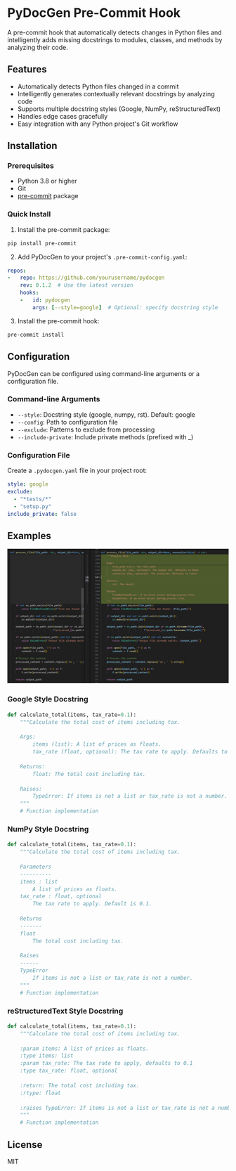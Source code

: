 # PyDocGen Pre-Commit Hook

A pre-commit hook that automatically detects changes in Python files and intelligently adds missing docstrings to modules, classes, and methods by analyzing their code.

## Features

- Automatically detects Python files changed in a commit
- Intelligently generates contextually relevant docstrings by analyzing code
- Supports multiple docstring styles (Google, NumPy, reStructuredText)
- Handles edge cases gracefully
- Easy integration with any Python project's Git workflow

## Installation

### Prerequisites

- Python 3.8 or higher
- Git
- [pre-commit](https://pre-commit.com/) package

### Quick Install

1. Install the pre-commit package:

```bash
pip install pre-commit
```

2. Add PyDocGen to your project's `.pre-commit-config.yaml`:

```yaml
repos:
-   repo: https://github.com/yourusername/pydocgen
    rev: 0.1.2  # Use the latest version
    hooks:
    -   id: pydocgen
        args: [--style=google]  # Optional: specify docstring style
```

3. Install the pre-commit hook:

```bash
pre-commit install
```

## Configuration

PyDocGen can be configured using command-line arguments or a configuration file.

### Command-line Arguments

- `--style`: Docstring style (google, numpy, rst). Default: google
- `--config`: Path to configuration file
- `--exclude`: Patterns to exclude from processing
- `--include-private`: Include private methods (prefixed with _)

### Configuration File

Create a `.pydocgen.yaml` file in your project root:

```yaml
style: google
exclude:
  - "*tests/*"
  - "setup.py"
include_private: false
```

## Examples

![Generating Python docstrings](assets/example1.png)

### Google Style Docstring

```python
def calculate_total(items, tax_rate=0.1):
    """Calculate the total cost of items including tax.
    
    Args:
        items (list): A list of prices as floats.
        tax_rate (float, optional): The tax rate to apply. Defaults to 0.1.
        
    Returns:
        float: The total cost including tax.
        
    Raises:
        TypeError: If items is not a list or tax_rate is not a number.
    """
    # Function implementation
```

### NumPy Style Docstring

```python
def calculate_total(items, tax_rate=0.1):
    """Calculate the total cost of items including tax.
    
    Parameters
    ----------
    items : list
        A list of prices as floats.
    tax_rate : float, optional
        The tax rate to apply. Default is 0.1.
        
    Returns
    -------
    float
        The total cost including tax.
        
    Raises
    ------
    TypeError
        If items is not a list or tax_rate is not a number.
    """
    # Function implementation
```

### reStructuredText Style Docstring

```python
def calculate_total(items, tax_rate=0.1):
    """Calculate the total cost of items including tax.
    
    :param items: A list of prices as floats.
    :type items: list
    :param tax_rate: The tax rate to apply, defaults to 0.1
    :type tax_rate: float, optional
    
    :return: The total cost including tax.
    :rtype: float
    
    :raises TypeError: If items is not a list or tax_rate is not a number.
    """
    # Function implementation
```

## License

MIT
